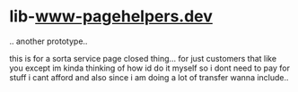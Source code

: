 # lib-www-pagehelpers.dev
.. 
another prototype.. 

this is for a sorta service page closed thing... for just customers that like you except im kinda thinking of how id do it myself so i dont need to pay for stuff i cant afford and also since i am doing a lot of transfer wanna include.. 
